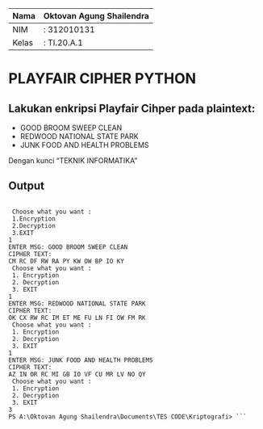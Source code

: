 | Nama  | Oktovan Agung Shailendra|
|-------|-------------------------|
|NIM    |: 312010131              |
|Kelas  |: TI.20.A.1              |

# PLAYFAIR CIPHER PYTHON

## Lakukan enkripsi Playfair Cihper pada plaintext:

- GOOD BROOM SWEEP CLEAN
- REDWOOD NATIONAL STATE PARK
- JUNK FOOD AND HEALTH PROBLEMS

Dengan kunci “TEKNIK INFORMATIKA”

## Output

``` Enter key : TEKNIK INFORMATIKA

 Choose what you want :  
 1.Encryption 
 2.Decryption 
 3.EXIT 
1
ENTER MSG: GOOD BROOM SWEEP CLEAN
CIPHER TEXT:
CM RC DF RW RA PY KW OW BP IO KY
 Choose what you want :
 1. Encryption
 2. Decryption
 3. EXIT
1
ENTER MSG: REDWOOD NATIONAL STATE PARK
CIPHER TEXT:
OK CX RW RC IM ET ME FU LN FI OW FM RK
 Choose what you want :
 1. Encryption
 2. Decryption
 3. EXIT
1
ENTER MSG: JUNK FOOD AND HEALTH PROBLEMS
CIPHER TEXT:
AZ IN OR RC MI GB IO VF CU MR LV NO QY
 Choose what you want :
 1. Encryption
 2. Decryption
 3. EXIT
3
PS A:\Oktovan Agung Shailendra\Documents\TES CODE\Kriptografi> ```